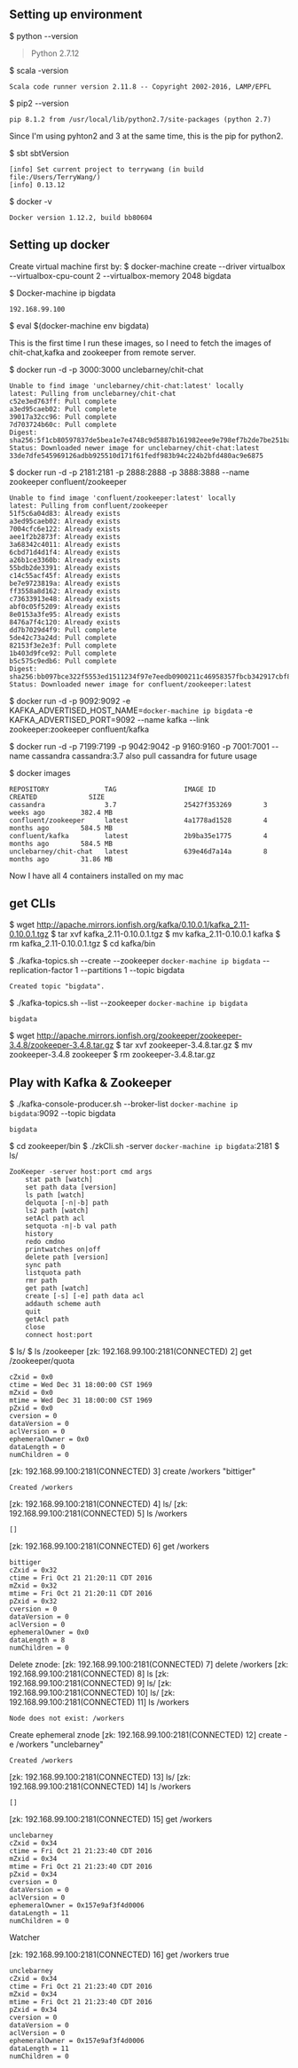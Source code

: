 ## Setting up environment

$ python --version
> Python 2.7.12

$ scala -version
```
Scala code runner version 2.11.8 -- Copyright 2002-2016, LAMP/EPFL
```
$ pip2 --version
```
pip 8.1.2 from /usr/local/lib/python2.7/site-packages (python 2.7)
```

Since I'm using pyhton2 and 3 at the same time, this is the pip for python2. 

$ sbt sbtVersion
```
[info] Set current project to terrywang (in build file:/Users/TerryWang/)
[info] 0.13.12
```
$ docker -v
```
Docker version 1.12.2, build bb80604
```

## Setting up docker

Create virtual machine first by:
$ docker-machine create --driver virtualbox --virtualbox-cpu-count 2 --virtualbox-memory 2048 bigdata

$ Docker-machine ip bigdata
```
192.168.99.100
```
$ eval $(docker-machine env bigdata)

This is the first time I run these images, so I need to fetch the images of chit-chat,kafka and zookeeper from remote server.

$ docker run -d -p 3000:3000 unclebarney/chit-chat
```
Unable to find image 'unclebarney/chit-chat:latest' locally
latest: Pulling from unclebarney/chit-chat
c52e3ed763ff: Pull complete
a3ed95caeb02: Pull complete
39017a32cc96: Pull complete
7d703724b60c: Pull complete
Digest: sha256:5f1cb80597837de5bea1e7e4748c9d5887b161982eee9e798ef7b2de7be251ba
Status: Downloaded newer image for unclebarney/chit-chat:latest
33de7dfe545969126adbb925510d171f61fedf983b94c224b2bfd480ac9e6875
```

$ docker run -d -p 2181:2181 -p 2888:2888 -p 3888:3888 --name zookeeper confluent/zookeeper
```
Unable to find image 'confluent/zookeeper:latest' locally
latest: Pulling from confluent/zookeeper
51f5c6a04d83: Already exists
a3ed95caeb02: Already exists
7004cfc6e122: Already exists
aee1f2b2873f: Already exists
3a68342c4011: Already exists
6cbd71d4d1f4: Already exists
a26b1ce3360b: Already exists
55bdb2de3391: Already exists
c14c55acf45f: Already exists
be7e9723819a: Already exists
ff3558a8d162: Already exists
c73633913e48: Already exists
abf0c05f5209: Already exists
8e0153a3fe95: Already exists
8476a7f4c120: Already exists
dd7b7029d4f9: Pull complete
5de42c73a24d: Pull complete
82153f3e2e3f: Pull complete
1b403d9fce92: Pull complete
b5c575c9edb6: Pull complete
Digest: sha256:bb097bce322f5553ed1511234f97e7eedb0900211c46958357fbcb342917cbf8
Status: Downloaded newer image for confluent/zookeeper:latest
```
$ docker run -d -p 9092:9092 -e KAFKA_ADVERTISED_HOST_NAME=`docker-machine ip bigdata` -e KAFKA_ADVERTISED_PORT=9092 --name kafka --link zookeeper:zookeeper confluent/kafka

$ docker run -d -p 7199:7199 -p 9042:9042 -p 9160:9160 -p 7001:7001 --name cassandra cassandra:3.7
also pull cassandra for future usage

$ docker images
```
REPOSITORY              TAG                 IMAGE ID            CREATED             SIZE
cassandra               3.7                 25427f353269        3 weeks ago         382.4 MB
confluent/zookeeper     latest              4a1778ad1528        4 months ago        584.5 MB
confluent/kafka         latest              2b9ba35e1775        4 months ago        584.5 MB
unclebarney/chit-chat   latest              639e46d7a14a        8 months ago        31.86 MB
```
Now I have all 4 containers installed on my mac




## get CLIs

$ wget http://apache.mirrors.ionfish.org/kafka/0.10.0.1/kafka_2.11-0.10.0.1.tgz
$ tar xvf kafka_2.11-0.10.0.1.tgz
$ mv kafka_2.11-0.10.0.1 kafka
$ rm kafka_2.11-0.10.0.1.tgz
$ cd kafka/bin

$ ./kafka-topics.sh --create --zookeeper `docker-machine ip bigdata` --replication-factor 1 --partitions 1 --topic bigdata
```
Created topic "bigdata".
```
$ ./kafka-topics.sh --list --zookeeper `docker-machine ip bigdata`
```
bigdata
```
$ wget http://apache.mirrors.ionfish.org/zookeeper/zookeeper-3.4.8/zookeeper-3.4.8.tar.gz
$ tar xvf zookeeper-3.4.8.tar.gz
$ mv zookeeper-3.4.8 zookeeper
$ rm zookeeper-3.4.8.tar.gz

## Play with Kafka & Zookeeper
$ ./kafka-console-producer.sh --broker-list `docker-machine ip bigdata`:9092 --topic bigdata
```
bigdata
```

$ cd zookeeper/bin
$ ./zkCli.sh -server `docker-machine ip bigdata`:2181
$ ls/
```
ZooKeeper -server host:port cmd args
	stat path [watch]
	set path data [version]
	ls path [watch]
	delquota [-n|-b] path
	ls2 path [watch]
	setAcl path acl
	setquota -n|-b val path
	history
	redo cmdno
	printwatches on|off
	delete path [version]
	sync path
	listquota path
	rmr path
	get path [watch]
	create [-s] [-e] path data acl
	addauth scheme auth
	quit
	getAcl path
	close
	connect host:port
```

$ ls/
$ ls /zookeeper
[zk: 192.168.99.100:2181(CONNECTED) 2] get /zookeeper/quota
```
cZxid = 0x0
ctime = Wed Dec 31 18:00:00 CST 1969
mZxid = 0x0
mtime = Wed Dec 31 18:00:00 CST 1969
pZxid = 0x0
cversion = 0
dataVersion = 0
aclVersion = 0
ephemeralOwner = 0x0
dataLength = 0
numChildren = 0
```

[zk: 192.168.99.100:2181(CONNECTED) 3] create /workers "bittiger"
```
Created /workers
```
[zk: 192.168.99.100:2181(CONNECTED) 4] ls/
[zk: 192.168.99.100:2181(CONNECTED) 5] ls /workers
```
[]
```
[zk: 192.168.99.100:2181(CONNECTED) 6] get /workers
```
bittiger
cZxid = 0x32
ctime = Fri Oct 21 21:20:11 CDT 2016
mZxid = 0x32
mtime = Fri Oct 21 21:20:11 CDT 2016
pZxid = 0x32
cversion = 0
dataVersion = 0
aclVersion = 0
ephemeralOwner = 0x0
dataLength = 8
numChildren = 0
```
Delete znode:
[zk: 192.168.99.100:2181(CONNECTED) 7] delete /workers
[zk: 192.168.99.100:2181(CONNECTED) 8] ls
[zk: 192.168.99.100:2181(CONNECTED) 9] ls/
[zk: 192.168.99.100:2181(CONNECTED) 10] ls/
[zk: 192.168.99.100:2181(CONNECTED) 11] ls /workers
```
Node does not exist: /workers
```

Create ephemeral znode
[zk: 192.168.99.100:2181(CONNECTED) 12] create -e /workers "unclebarney"
```
Created /workers
```
[zk: 192.168.99.100:2181(CONNECTED) 13] ls/
[zk: 192.168.99.100:2181(CONNECTED) 14] ls /workers
```
[]
```
[zk: 192.168.99.100:2181(CONNECTED) 15] get /workers
```
unclebarney
cZxid = 0x34
ctime = Fri Oct 21 21:23:40 CDT 2016
mZxid = 0x34
mtime = Fri Oct 21 21:23:40 CDT 2016
pZxid = 0x34
cversion = 0
dataVersion = 0
aclVersion = 0
ephemeralOwner = 0x157e9af3f4d0006
dataLength = 11
numChildren = 0
```

Watcher

[zk: 192.168.99.100:2181(CONNECTED) 16] get /workers true
```
unclebarney
cZxid = 0x34
ctime = Fri Oct 21 21:23:40 CDT 2016
mZxid = 0x34
mtime = Fri Oct 21 21:23:40 CDT 2016
pZxid = 0x34
cversion = 0
dataVersion = 0
aclVersion = 0
ephemeralOwner = 0x157e9af3f4d0006
dataLength = 11
numChildren = 0
```
